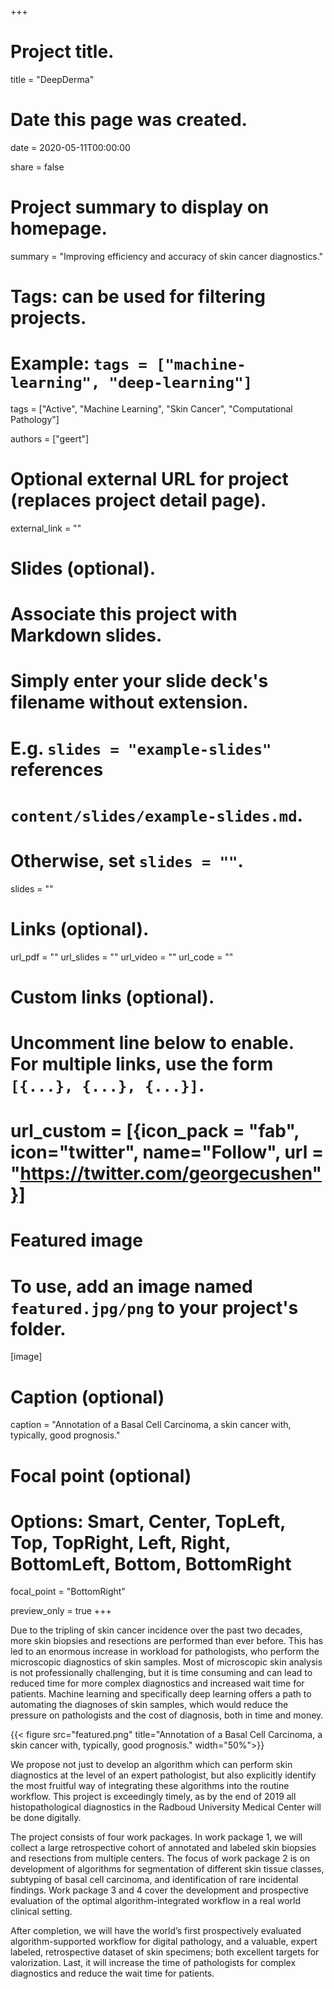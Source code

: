 +++
# Project title.
title = "DeepDerma"

# Date this page was created.
date = 2020-05-11T00:00:00

share = false

# Project summary to display on homepage.
summary = "Improving efficiency and accuracy of skin cancer diagnostics."

# Tags: can be used for filtering projects.
# Example: `tags = ["machine-learning", "deep-learning"]`
tags = ["Active", "Machine Learning", "Skin Cancer", "Computational Pathology"]

authors = ["geert"]

# Optional external URL for project (replaces project detail page).
external_link = ""

# Slides (optional).
#   Associate this project with Markdown slides.
#   Simply enter your slide deck's filename without extension.
#   E.g. `slides = "example-slides"` references 
#   `content/slides/example-slides.md`.
#   Otherwise, set `slides = ""`.
slides = ""

# Links (optional).
url_pdf = ""
url_slides = ""
url_video = ""
url_code = ""

# Custom links (optional).
#   Uncomment line below to enable. For multiple links, use the form `[{...}, {...}, {...}]`.
# url_custom = [{icon_pack = "fab", icon="twitter", name="Follow", url = "https://twitter.com/georgecushen"}]

# Featured image
# To use, add an image named `featured.jpg/png` to your project's folder. 
[image]
  # Caption (optional)
  caption = "Annotation of a Basal Cell Carcinoma, a skin cancer with, typically, good prognosis."
  
  # Focal point (optional)
  # Options: Smart, Center, TopLeft, Top, TopRight, Left, Right, BottomLeft, Bottom, BottomRight
  focal_point = "BottomRight"

  preview_only = true
+++

Due to the tripling of skin cancer incidence over the past two decades, more skin biopsies and resections are performed than ever before. This has led to an enormous increase in workload for pathologists, who perform the microscopic diagnostics of skin samples.
Most of microscopic skin analysis is not professionally challenging, but it is time consuming and can lead to reduced time for more complex diagnostics and increased wait time for patients. Machine learning and specifically deep learning offers a path to automating the diagnoses of skin samples, which would reduce the pressure on pathologists and the cost of diagnosis, both in time and money.

{{< figure src="featured.png" title="Annotation of a Basal Cell Carcinoma, a skin cancer with, typically, good prognosis." width="50%">}}

We propose not just to develop an algorithm which can perform skin diagnostics at the level of an expert pathologist, but also explicitly identify the most fruitful way of integrating these algorithms into the routine workflow. This project is exceedingly timely, as by the end of 2019 all histopathological diagnostics in the Radboud University Medical Center will be done digitally.

The project consists of four work packages. In work package 1, we will collect a large retrospective cohort of annotated and labeled skin biopsies and resections from multiple centers. The focus of work package 2 is on development of algorithms for segmentation of different skin tissue classes, subtyping of basal cell carcinoma, and identification of rare incidental findings. Work package 3 and 4 cover the development and prospective evaluation of the optimal algorithm-integrated workflow in a real world clinical setting.

After completion, we will have the world’s first prospectively evaluated algorithm-supported workflow for digital pathology, and a valuable, expert labeled, retrospective dataset of skin specimens; both excellent targets for valorization. Last, it will increase the time of pathologists for complex diagnostics and reduce the wait time for patients.